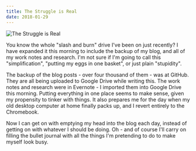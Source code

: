 ```yaml
---
title: The Struggle is Real
date: 2018-01-29
---
```


![The Struggle is Real](https://source.unsplash.com/2aFp6EWWs58/1600x900)

You know the whole "slash and burn" drive I've been on just recently? I have expanded it this morning to include the backup of my blog, and all of my work notes and research. I'm not sure if I'm going to call this "simplification", "putting my eggs in one basket", or just plain "stupidity".

The backup of the blog posts - over four thousand of them - was at GitHub. They are all being uploaded to Google Drive while writing this. The work notes and research were in Evernote - I imported them into Google Drive this morning. Putting everything in one place seems to make sense, given my propensity to tinker with things. It also prepares me for the day when my old desktop computer at home finally packs up, and I revert entirely to the Chromebook.

Now I can get on with emptying my head into the blog each day, instead of getting on with whatever I should be doing. Oh - and of course I'll carry on filling the bullet journal with all the things I'm pretending to do to make myself look busy.